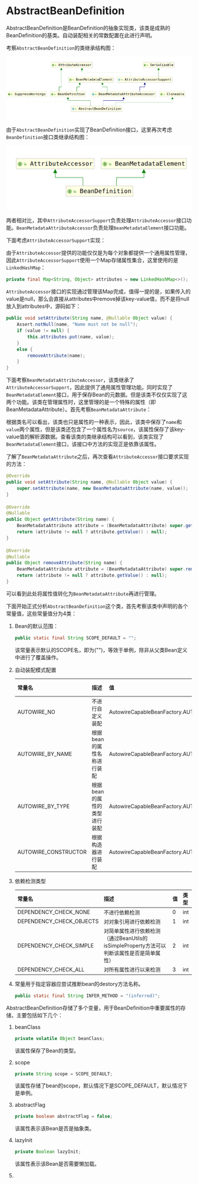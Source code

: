 # AbstractBeanDefinition

AbstractBeanDefinition是BeanDefinition的抽象实现类，该类是成熟的BeanDefinition的基类。自动装配相关的常数配置在此进行声明。

考察`AbstractBeanDefinition`的类继承结构图：

![AbstractBeanDefinition类继承结构图](./AbstractBeanDefinition类继承结构图.png)

由于`AbstractBeanDefinition`实现了BeanDefinition接口，这里再次考虑`BeanDefinition`接口类继承结构图：

![BeanDefinition类继承结构图](./BeanDefinition接口继承结构图.png)

两者相对比，其中`AttributeAccessorSupport`负责处理`AttributeAccessor`接口功能。`BeanMetadataAttributeAccessor`负责处理`BeanMetadataElement`接口功能。

下面考虑`AttributeAccessorSupport`实现：

由于`AttributeAccessor`提供的功能仅仅是为每个对象都提供一个通用属性管理，因此`AttributeAccessorSupport`使用一个Map存储属性集合，这里使用的是`LinkedHashMap`：

```java
private final Map<String, Object> attributes = new LinkedHashMap<>();
```

`AttributeAccessor`接口的实现通过管理该Map完成，值得一提的是，如果传入的value是null，那么会直接从attributes中remove掉该key-value值，而不是将null放入到attributes中，源码如下：

```java
public void setAttribute(String name, @Nullable Object value) {
    Assert.notNull(name, "Name must not be null");
    if (value != null) {
        this.attributes.put(name, value);
    }
    else {
        removeAttribute(name);
    }
}
```

下面考察`BeanMetadataAttributeAccessor`，该类继承了`AttributeAccessorSupport`，因此提供了通用属性管理功能。同时实现了`BeanMetadataElement`接口，用于保存Bean的元数据。但是该类不仅仅实现了这两个功能。该类在管理属性时，这里管理的是一个特殊的属性（即BeanMetadataAttribute）。首先考察`BeanMetadataAttribute`：

根据类名可以看出，该类也只是属性的一种表示，因此，该类中保存了`name`和`value`两个属性，但是该类还包含了一个属性名为`source`，该属性保存了该key-value值的解析源数据。查看该类的类继承结构可以看到，该类实现了`BeanMetadataElement`接口，该接口中方法的实现正是依靠该属性。

了解了`BeanMetadataAttribute`之后，再次查看`AttributeAccessor`接口要求实现的方法：

```java
@Override
public void setAttribute(String name, @Nullable Object value) {
    super.setAttribute(name, new BeanMetadataAttribute(name, value));
}

@Override
@Nullable
public Object getAttribute(String name) {
    BeanMetadataAttribute attribute = (BeanMetadataAttribute) super.getAttribute(name);
    return (attribute != null ? attribute.getValue() : null);
}

@Override
@Nullable
public Object removeAttribute(String name) {
    BeanMetadataAttribute attribute = (BeanMetadataAttribute) super.removeAttribute(name);
    return (attribute != null ? attribute.getValue() : null);
}
```

可以看到此处将属性值转化为`BeanMetadataAttribute`再进行管理。

下面开始正式分析`AbstractBeanDefinition`这个类，首先考察该类中声明的各个常量值，这些常量值分为4类：

1. Bean的默认范围：

    ```java
    public static final String SCOPE_DEFAULT = "";
    ```

    该常量表示默认的SCOPE名，即为("")，等效于单例，除非从父类Bean定义中进行了覆盖操作。

2. 自动装配模式配置

    |常量名|描述|值|类型|
    ---|---|---|---
    AUTOWIRE_NO|不进行自定义装配|AutowireCapableBeanFactory.AUTOWIRE_NO|int
    AUTOWIRE_BY_NAME|根据bean的属性名称进行装配|AutowireCapableBeanFactory.AUTOWIRE_BY_NAME|int
    AUTOWIRE_BY_TYPE|根据bean的属性的类型进行装配|AutowireCapableBeanFactory.AUTOWIRE_BY_TYPE|int
    AUTOWIRE_CONSTRUCTOR|根据构造器进行装配|AutowireCapableBeanFactory.AUTOWIRE_CONSTRUCTOR|int

3. 依赖检测类型

    |常量名|描述|值|类型|
    ---|---|---|---
    DEPENDENCY_CHECK_NONE|不进行依赖检测|0|int
    DEPENDENCY_CHECK_OBJECTS|对对象引用进行依赖检测|1|int
    DEPENDENCY_CHECK_SIMPLE|对简单属性进行依赖检测（通过BeanUtils的isSimpleProperty方法可以判断该属性是否是简单属性）|2|int
    DEPENDENCY_CHECK_ALL|对所有属性进行以来检测|3|int

4. 常量用于指定容器应尝试推断bean的destory方法名称。

    ```java
    public static final String INFER_METHOD = "(inferred)";
    ```

AbstractBeanDefinition存储了多个变量，用于BeanDefinition中重要属性的存储，主要包括如下几个：

1. beanClass

    ```java
    private volatile Object beanClass;
    ```

    该属性保存了Bean的类型。

2. scope

    ```java
    private String scope = SCOPE_DEFAULT;
    ```

    该属性存储了bean的scope，默认情况下是SCOPE_DEFAULT，默认情况下是单例。

3. abstractFlag

    ```java
    private boolean abstractFlag = false;
    ```

    该属性表示该Bean是否是抽象类。

4. lazyInit

    ```java
    private Boolean lazyInit;
    ```

    该属性表示该Bean是否需要懒加载。

5. 